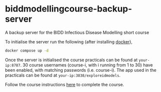 # biddmodellingcourse-backup-server


A backup server for the BIDD Infectious Disease Modelling short course


To initialise the server run the following (after installing [docker](https://docs.docker.com/install/)),

```bash
docker compose up -d
```

Once the server is initialised the course practicals can be found at `your-ip:8787`. 30 course usernames (course-i, with i running from 1 to 30) have been enabled, with matching passwords (i.e. course-i). The app used in the practicals can be found at `your-ip:3838/exploreidmodels`.

Follow the course instructions [here](https://bristolmathmodellers.github.io/biddmodellingcourse/) to complete the course.

